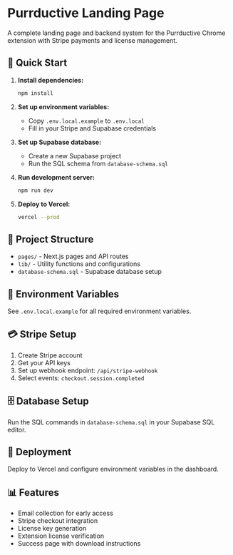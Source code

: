 # Purrductive Landing Page

A complete landing page and backend system for the Purrductive Chrome extension with Stripe payments and license management.

## 🚀 Quick Start

1. **Install dependencies:**
   ```bash
   npm install
   ```

2. **Set up environment variables:**
   - Copy `.env.local.example` to `.env.local`
   - Fill in your Stripe and Supabase credentials

3. **Set up Supabase database:**
   - Create a new Supabase project
   - Run the SQL schema from `database-schema.sql`

4. **Run development server:**
   ```bash
   npm run dev
   ```

5. **Deploy to Vercel:**
   ```bash
   vercel --prod
   ```

## 📁 Project Structure

- `pages/` - Next.js pages and API routes
- `lib/` - Utility functions and configurations
- `database-schema.sql` - Supabase database setup

## 🔧 Environment Variables

See `.env.local.example` for all required environment variables.

## 💳 Stripe Setup

1. Create Stripe account
2. Get your API keys
3. Set up webhook endpoint: `/api/stripe-webhook`
4. Select events: `checkout.session.completed`

## 🗄️ Database Setup

Run the SQL commands in `database-schema.sql` in your Supabase SQL editor.

## 🚀 Deployment

Deploy to Vercel and configure environment variables in the dashboard.

## 📊 Features

- Email collection for early access
- Stripe checkout integration
- License key generation
- Extension license verification
- Success page with download instructions
